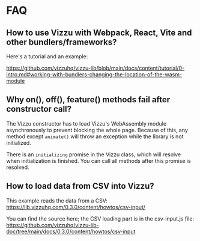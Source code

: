 # FAQ

## How to use Vizzu with Webpack, React, Vite and other bundlers/frameworks?

Here's a tutorial and an example:

https://github.com/vizzuhq/vizzu-lib/blob/main/docs/content/tutorial/0-intro.md#working-with-bundlers-changing-the-location-of-the-wasm-module

## Why on(), off(), feature() methods fail after constructor call?

The Vizzu constructor has to load Vizzu's WebAssembly module asynchronously to prevent blocking the whole page. 
Because of this, any method except `animate()` will throw an exception while the library is not initialized. 

There is an `initializing` promise in the Vizzu class, which will resolve when initialization is finished. You can call all methods after
this promise is resolved.

## How to load data from CSV into Vizzu?

This example reads the data from a CSV: https://lib.vizzuhq.com/0.3.0/content/howtos/csv-input/

You can find the source here; the CSV loading part is in the csv-input.js file: https://github.com/vizzuhq/vizzu-lib-doc/tree/main/docs/0.3.0/content/howtos/csv-input
